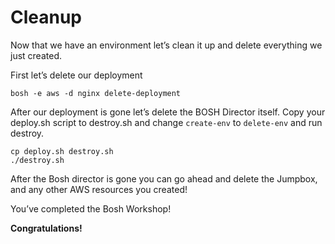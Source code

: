 # Cleanup

Now that we have an environment let’s clean it up and delete everything we just created.

First let’s delete our deployment

```
bosh -e aws -d nginx delete-deployment
```

After our deployment is gone let’s delete the BOSH Director itself. Copy your deploy.sh script to destroy.sh and change `create-env` to `delete-env` and run destroy.
```
cp deploy.sh destroy.sh
./destroy.sh
```

After the Bosh director is gone you can go ahead and delete the Jumpbox, and any other AWS resources you created!

You’ve completed the Bosh Workshop!

**Congratulations!**

